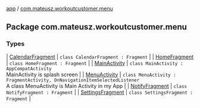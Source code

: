 [app](../index.md) / [com.mateusz.workoutcustomer.menu](./index.md)

## Package com.mateusz.workoutcustomer.menu

### Types

| [CalendarFragment](-calendar-fragment/index.md) | `class CalendarFragment : Fragment` |
| [HomeFragment](-home-fragment/index.md) | `class HomeFragment : Fragment` |
| [MainActivity](-main-activity/index.md) | `class MainActivity : AppCompatActivity`<br>MainActivity is splash screen |
| [MenuActivity](-menu-activity/index.md) | `class MenuActivity : FragmentActivity, OnNavigationItemSelectedListener`<br>A class MenuActivity is Main Activity in my App |
| [NotifyFragment](-notify-fragment/index.md) | `class NotifyFragment : Fragment` |
| [SettingsFragment](-settings-fragment/index.md) | `class SettingsFragment : Fragment` |

